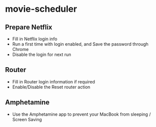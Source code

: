 # movie-scheduler

## Prepare Netflix
- Fill in Netflix login info
- Run a first time with login enabled, and Save the password through Chrome
- Disable the login for next run

## Router
- Fill in Router login information if required
- Enable/Disable the Reset router action

## Amphetamine
- Use the Amphetamine app to prevent your MacBook from sleeping / Screen Saving
